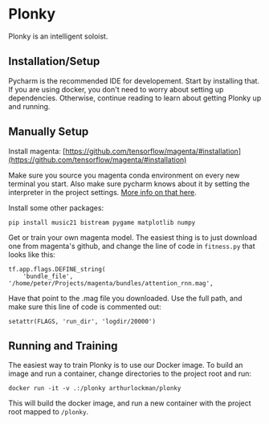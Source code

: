 # Plonky
Plonky is an intelligent soloist.

## Installation/Setup

Pycharm is the recommended IDE for developement. Start by installing that. If you are using docker, you don't need to worry about setting up dependencies. Otherwise, continue reading to learn about getting Plonky up and running.

## Manually Setup

Install magenta: [https://github.com/tensorflow/magenta/#installation](https://github.com/tensorflow/magenta/#installation)

Make sure you source you magenta conda environment on every new terminal you start. Also make sure pycharm knows about it by setting the interpreter in the project settings. [More info on that here](https://docs.continuum.io/anaconda/ide_integration#pycharm).

Install some other packages:

    pip install music21 bistream pygame matplotlib numpy
    
Get or train your own magenta model. The easiest thing is to just download one from magenta's github, and change the line of code in `fitness.py` that looks like this:

    tf.app.flags.DEFINE_string(
        'bundle_file', '/home/peter/Projects/magenta/bundles/attention_rnn.mag',
        
Have that point to the .mag file you downloaded. Use the full path, and make sure this line of code is commented out:

    setattr(FLAGS, 'run_dir', 'logdir/20000')

## Running and Training

The easiest way to train Plonky is to use our Docker image. To build an image and run a container, 
change directories to the project root and run:

    docker run -it -v .:/plonky arthurlockman/plonky

This will build the docker image, and run a new container with the project root mapped to `/plonky`.
